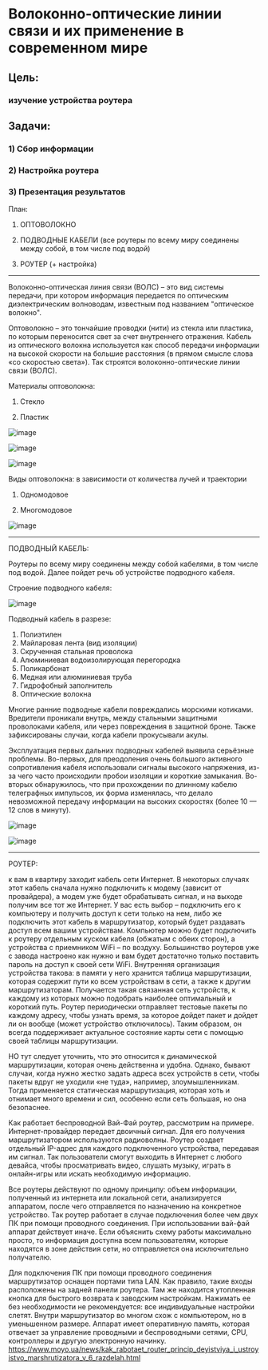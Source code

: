 # Волоконно-оптические линии связи и их применение в современном мире
## Цель: 
### изучение устройства роутера
## Задачи: 

### 1) Сбор информации

### 2) Настройка роутера

### 3) Презентация результатов

План:

1) ОПТОВОЛОКНО

2) ПОДВОДНЫЕ КАБЕЛИ (все роутеры по всему миру соединены между собой, в том числе под водой)

3) РОУТЕР (+ настройка)

***

Волоконно-оптическая линия связи (ВОЛС) – это вид системы передачи, при котором информация передается по оптическим диэлектрическим волноводам, известным под названием "оптическое волокно".

Оптоволокно – это тончайшие проводки (нити) из стекла или пластика, по которым переносится свет за счет внутреннего отражения. Кабель из оптического волокна используется как способ передачи информации на высокой скорости на большие расстояния (в прямом смысле слова «со скоростью света»). Так строятся волоконно-оптические линии связи (ВОЛС).

Материалы оптоволокна:

1) Стекло

2) Пластик

![image](https://user-images.githubusercontent.com/85163822/120632120-4dc47000-c471-11eb-8be8-24d582eb3eff.png)

![image](https://user-images.githubusercontent.com/85163822/120632164-59179b80-c471-11eb-8b3a-4b618ed6b6d4.png)

![image](https://user-images.githubusercontent.com/85163822/120632183-5cab2280-c471-11eb-981b-5c982fdc1dce.png)

Виды оптоволокна: в зависимости от количества лучей и траектории
1) Одномодовое

2) Многомодовое 

![image](https://user-images.githubusercontent.com/85163822/120632285-75b3d380-c471-11eb-9302-8859a20c1bca.png)

***

ПОДВОДНЫЙ КАБЕЛЬ:

Роутеры по всему миру соединены между собой кабелями, в том числе под водой. Далее пойдет речь об устройстве подводного кабеля.

Строение подводного кабеля:

![image](https://user-images.githubusercontent.com/85163822/120634644-26bb6d80-c474-11eb-9c59-a710f9dd0f0d.png)

Подводный кабель в разрезе:
1. Полиэтилен
2. Майларовая лента (вид изоляции)
3. Скрученная стальная проволока
4. Алюминиевая водоизолирующая перегородка
5. Поликарбонат
6. Медная или алюминиевая труба
7. Гидрофобный заполнитель
8. Оптические волокна

Многие ранние подводные кабели повреждались морскими котиками. Вредители проникали внутрь, между стальными защитными проволоками кабеля, или через повреждения в защитной броне. Также зафиксированы случаи, когда кабели прокусывали акулы.
 
Эксплуатация первых дальних подводных кабелей выявила серьёзные проблемы. Во-первых, для преодоления очень большого активного сопротивления кабеля использовали сигналы высокого напряжения, из-за чего часто происходили пробои изоляции и короткие замыкания. Во-вторых обнаружилось, что при прохождении по длинному кабелю телеграфных импульсов, их форма изменялась, что делало невозможной передачу информации на высоких скоростях (более 10 — 12 слов в минуту).

![image](https://user-images.githubusercontent.com/85163822/120636310-2ae88a80-c476-11eb-855b-3d5a412e9de4.png)

![image](https://user-images.githubusercontent.com/85163822/120636351-38057980-c476-11eb-9499-2737e852e496.png)


***
РОУТЕР:

к вам в квартиру заходит кабель сети Интернет. В некоторых случаях этот кабель сначала нужно подключить к модему (зависит от провайдера), а модем уже будет обрабатывать сигнал, и на выходе получим все тот же Интернет. У вас есть выбор – подключить его к компьютеру и получить доступ к сети только на нем, либо же подключить этот кабель в маршрутизатор, который будет раздавать доступ всем вашим устройствам. Компьютер можно будет подключить к роутеру отдельным куском кабеля (обжатым с обеих сторон), а устройства с приемником WiFi – по воздуху. Большинство роутеров уже с завода настроено как нужно и вам будет достаточно только поставить пароль на доступ к своей сети WiFi.
Внутренняя организация устройства такова: в памяти у него хранится таблица маршрутизации, которая содержит пути ко всем устройствам в сети, а также к другим маршрутизаторам. Получается такая связанная сеть устройств, к каждому из которых можно подобрать наиболее оптимальный и короткий путь. Роутер периодически отправляет тестовые пакеты по каждому адресу, чтобы узнать время, за которое дойдет пакет и дойдет ли он вообще (может устройство отключилось). Таким образом, он всегда поддерживает актуальное состояние карты сети с помощью своей таблицы маршрутизации.


НО тут следует уточнить, что это относится к динамической маршрутизации, которая очень действенна и удобна. Однако, бывают случаи, когда нужно жестко задать адреса всех устройств в сети, чтобы пакеты вдруг не уходили «не туда», например, злоумышленникам. Тогда применяется статическая маршрутизация, которая хоть и отнимает много времени и сил, особенно если сеть большая, но она безопаснее. 





Как работает беспроводной Вай-Фай роутер, рассмотрим на примере. Интернет-провайдер передает двоичный сигнал. Для его получения маршрутизатором используются радиоволны. Роутер создает отдельный IP-адрес для каждого подключенного устройства, передавая им сигнал. Так пользователи смогут выходить в Интернет с любого девайса, чтобы просматривать видео, слушать музыку, играть в онлайн-игры или искать необходимую информацию.


Все роутеры действуют по одному принципу: объем информации, полученный из интернета или локальной сети, анализируется аппаратом, после чего отправляется по назначению на конкретное устройство.
Так роутер работает в случае подключения более чем двух ПК при помощи проводного соединения. При использовании вай-фай аппарат действует иначе. Если объяснить схему работы максимально просто, то информация доступна всем пользователям, которые находятся в зоне действия сети, но отправляется она исключительно получателю.

Для подключения ПК при помощи проводного соединения маршрутизатор оснащен портами типа LAN. Как правило, такие входы расположены на задней панели роутера. Там же находится утопленная кнопка для быстрого возврата к заводским настройкам. Нажимать ее без необходимости не рекомендуется: все индивидуальные настройки слетят.
Внутри маршрутизатор во многом схож с компьютером, но в уменьшенном размере. Аппарат имеет оперативную память, которая отвечает за управление проводными и беспроводными сетями, CPU, контроллеры и другую электронную начинку.
https://www.moyo.ua/news/kak_rabotaet_router_princip_deyistviya_i_ustroyistvo_marshrutizatora_v_6_razdelah.html



